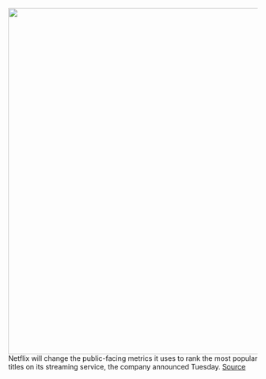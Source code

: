 <img src='https://cdn.vox-cdn.com/thumbor/s5KPLeMX8XPFcDwgXVFKl_fOgU0=/0x0:3840x1920/1200x800/filters:focal(1696x298:2310x912)/cdn.vox-cdn.com/uploads/chorus_image/image/70017847/SquidGame_Season1_Episode1_00_44_44_16.0.png' width='700px' /><br/>
Netflix will change the public-facing metrics it uses to rank the most popular titles on its streaming service, the company announced Tuesday.
<a href='https://www.theverge.com/2021/10/19/22735379/netflix-changing-ranking-metric-popular-titles-hours-viewed'> Source <a/>